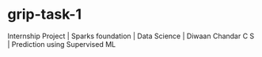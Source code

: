 # grip-task-1
Internship Project | Sparks foundation | Data Science | Diwaan Chandar C S | Prediction using Supervised ML
